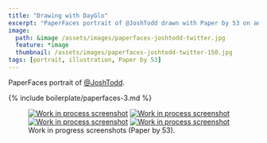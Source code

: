 ```yaml
---
title: "Drawing with DayGlo"
excerpt: "PaperFaces portrait of @JoshTodd drawn with Paper by 53 on an iPad."
image: 
  path: &image /assets/images/paperfaces-joshtodd-twitter.jpg 
  feature: *image
  thumbnail: /assets/images/paperfaces-joshtodd-twitter-150.jpg
tags: [portrait, illustration, Paper by 53]
---
```


PaperFaces portrait of <a href="http://twitter.com/JoshTodd">@JoshTodd</a>.

{% include boilerplate/paperfaces-3.md %}

<figure class="half">
	<a href="{{ site.url }}/assets/images/paperfaces-joshtodd-process-1-lg.jpg"><img src="{{ site.url }}/assets/images/paperfaces-joshtodd-process-1-600.jpg" alt="Work in process screenshot"></a>
	<a href="{{ site.url }}/assets/images/paperfaces-joshtodd-process-2-lg.jpg"><img src="{{ site.url }}/assets/images/paperfaces-joshtodd-process-2-600.jpg" alt="Work in process screenshot"></a>
	<a href="{{ site.url }}/assets/images/paperfaces-joshtodd-process-3-lg.jpg"><img src="{{ site.url }}/assets/images/paperfaces-joshtodd-process-3-600.jpg" alt="Work in process screenshot"></a>
	<a href="{{ site.url }}/assets/images/paperfaces-joshtodd-process-4-lg.jpg"><img src="{{ site.url }}/assets/images/paperfaces-joshtodd-process-4-600.jpg" alt="Work in process screenshot"></a>
	<figcaption>Work in progress screenshots (Paper by 53).</figcaption>
</figure>
